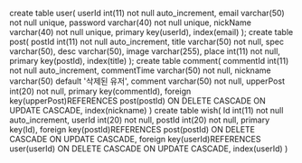 create table user(
	userId int(11) not null auto_increment,
	email varchar(50) not null unique,
	password varchar(40) not null unique,
    nickName varchar(40) not null unique,
	primary key(userId),
	index(email)
);
create table post(
	postId int(11) not null auto_increment,
	title varchar(50) not null,
	spec varchar(50),
	desc varchar(50),
	image varchar(255),
	place int(11) not null,
	primary key(postId),
	index(title)
);
create table comment(
	commentId int(11) not null auto_increment,
	commentTime varchar(50) not null,
	nickname varchar(50) default '삭제된 유저',
	comment varchar(50) not null,
	upperPost int(20) not null,
	primary key(commentId),
	foreign key(upperPost)REFERENCES post(postId) ON DELETE CASCADE ON UPDATE CASCADE,
	index(nickname)
)
create table wish(
	Id int(11) not null auto_increment,
	userId int(20) not null,
	postId int(20) not null,
	primary key(Id),
	foreign key(postId)REFERENCES post(postId) ON DELETE CASCADE ON UPDATE CASCADE,
    foreign key(userId)REFERENCES user(userId) ON DELETE CASCADE ON UPDATE CASCADE,
	index(userId)
)
